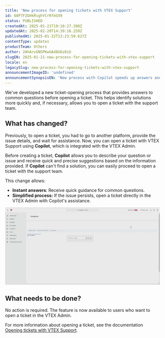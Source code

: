 ```yaml
---
title: 'New process for opening tickets with VTEX Support'
id: 68P7FZGHkRsghYCrRfmSX9
status: PUBLISHED
createdAt: 2025-01-21T19:10:27.398Z
updatedAt: 2025-02-20T14:39:16.259Z
publishedAt: 2025-01-22T13:23:59.627Z
contentType: updates
productTeam: Others
author: 2AhArvGNSPKwUAd8GOz0iU
slugEN: 2025-01-21-new-process-for-opening-tickets-with-vtex-support
locale: en
legacySlug: new-process-for-opening-tickets-with-vtex-support
announcementImageID: 'undefined'
announcementSynopsisEN: 'New process with Copilot speeds up answers and tickets with VTEX Support, improving efficiency.'
---
```


We've developed a new ticket-opening process that provides answers to common questions before opening a ticket. This helps identify solutions more quickly and, if necessary, allows you to open a ticket with the support team.

## What has changed?
Previously, to open a ticket, you had to go to another platform, provide the issue details, and wait for assistance. Now, you can open a ticket with VTEX Support using **Copilot**, which is integrated with the VTEX Admin.

Before creating a ticket, **Copilot** allows you to describe your question or issue and receive quick and precise suggestions based on the information provided. If **Copilot** can't find a solution, you can easily proceed to open a ticket with the support team.

This change allows:

- **Instant answers**: Receive quick guidance for common questions.
- **Simplified process:** If the issue persists, open a ticket directly in the VTEX Admin with Copilot's assistance.

![Copilot-EN](https://raw.githubusercontent.com/vtexdocs/help-center-content/refs/heads/main/docs/en/announcements/2025/january/2025-01-21-new-process-for-opening-tickets-with-vtex-support_1.gif)

## What needs to be done?
No action is required. The feature is now available to users who want to open a ticket in the VTEX Admin.

For more information about opening a ticket, see the documentation [Opening tickets with VTEX Support](/en/tutorial/abrir-chamados-para-o-suporte-vtex--16yOEqpO32UQYygSmMSSAM).
